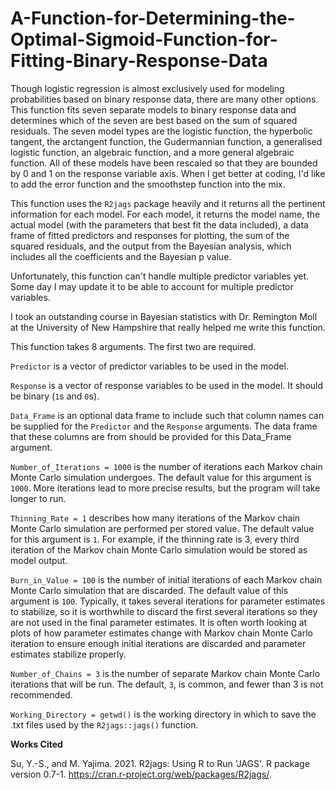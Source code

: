 # A-Function-for-Determining-the-Optimal-Sigmoid-Function-for-Fitting-Binary-Response-Data

Though logistic regression is almost exclusively used for modeling probabilities based on binary response data, there are many other options. This function fits seven separate models to binary response data and determines which of the seven are best based on the sum of squared residuals. The seven model types are the logistic function, the hyperbolic tangent, the arctangent function, the Gudermannian function, a generalised logistic function, an algebraic function, and a more general algebraic function. All of these models have been rescaled so that they are bounded by 0 and 1 on the response variable axis. When I get better at coding, I'd like to add the error function and the smoothstep function into the mix.

This function uses the `R2jags` package heavily and it returns all the pertinent information for each model. For each model, it returns the model name, the actual model (with the parameters that best fit the data included), a data frame of fitted predictors and responses for plotting, the sum of the squared residuals, and the output from the Bayesian analysis, which includes all the coefficients and the Bayesian p value.

Unfortunately, this function can't handle multiple predictor variables yet. Some day I may update it to be able to account for multiple predictor variables.

I took an outstanding course in Bayesian statistics with Dr. Remington Moll at the University of New Hampshire that really helped me write this function.

This function takes 8 arguments. The first two are required.

`Predictor` is a vector of predictor variables to be used in the model.

`Response` is a vector of response variables to be used in the model. It should be binary (`1`s and `0`s).

`Data_Frame` is an optional data frame to include such that column names can be supplied for the `Predictor` and the `Response` arguments. The data frame that these columns are from should be provided for this Data_Frame argument.

`Number_of_Iterations = 1000` is the number of iterations each Markov chain Monte Carlo simulation undergoes. The default value for this argument is `1000`. More iterations lead to more precise results, but the program will take longer to run.

`Thinning_Rate = 1` describes how many iterations of the Markov chain Monte Carlo simulation are performed per stored value. The default value for this argument is `1`. For example, if the thinning rate is 3, every third iteration of the Markov chain Monte Carlo simulation would be stored as model output.

`Burn_in_Value = 100` is the number of initial iterations of each Markov chain Monte Carlo simulation that are discarded. The default value of this argument is `100`. Typically, it takes several iterations for parameter estimates to stabilize, so it is worthwhile to discard the first several iterations so they are not used in the final parameter estimates. It is often worth looking at plots of how parameter estimates change with Markov chain Monte Carlo iteration to ensure enough initial iterations are discarded and parameter estimates stabilize properly.

`Number_of_Chains = 3` is the number of separate Markov chain Monte Carlo iterations that will be run. The default, `3`, is common, and fewer than 3 is not recommended.

`Working_Directory = getwd()` is the working directory in which to save the .txt files used by the `R2jags::jags()` function.

<b>Works Cited</b>

Su, Y.-S., and M. Yajima. 2021. R2jags: Using R to Run 'JAGS'. R package version 0.7-1. https://cran.r-project.org/web/packages/R2jags/.
